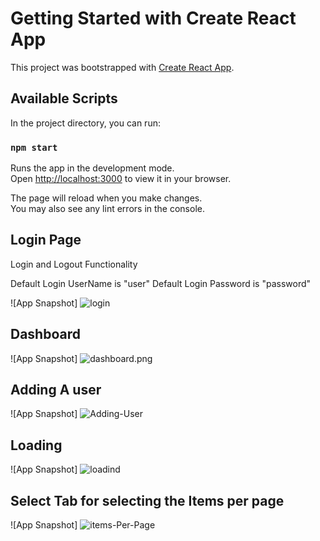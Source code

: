 # Getting Started with Create React App

This project was bootstrapped with [Create React App](https://github.com/facebook/create-react-app).

## Available Scripts

In the project directory, you can run:

### `npm start`

Runs the app in the development mode.\
Open [http://localhost:3000](http://localhost:3000) to view it in your browser.

The page will reload when you make changes.\
You may also see any lint errors in the console.

## Login Page 
Login and Logout Functionality

Default Login UserName is "user"
Default Login Password is "password"

![App Snapshot]
<img src = "https://i.postimg.cc/qqYrY4WS/login.jpg" alt = "login" />

## Dashboard

![App Snapshot]
<img src = "https://i.postimg.cc/C5dYmzrb/dashboard.png" alt = "dashboard.png" />

## Adding A user

![App Snapshot]
<img src = "https://i.postimg.cc/j5MtHzcs/Adding-User.png" alt = "Adding-User" />
 

## Loading

![App Snapshot]
<img src = "https://i.postimg.cc/sDQsWGhr/loadind.png" alt = "loadind" />

## Select Tab for selecting the Items per page

![App Snapshot]
<img src = "https://i.postimg.cc/SNBqfQ6z/items-Per-Page.png" alt = "items-Per-Page" />